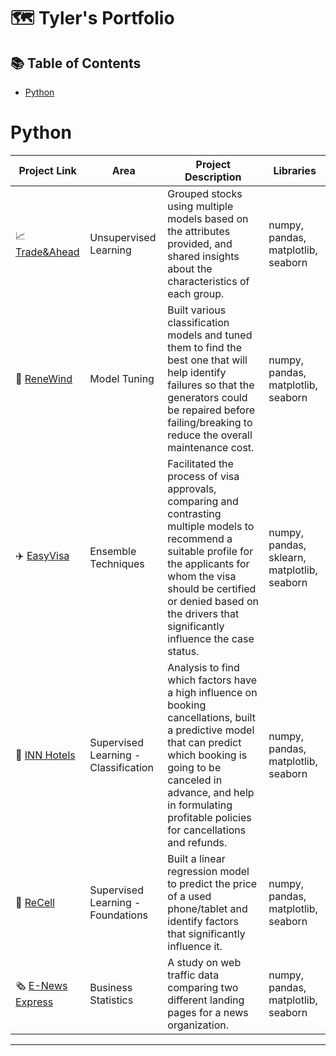 # 🗺 Tyler's Portfolio

## 📚 Table of Contents
- [Python](#python)

# Python

| Project Link | Area | Project Description | Libraries |    
|---|---|---|---|
| 📈 [Trade&Ahead](https://github.com/BeckTyler/python/blob/main/Tyler_Beck_ReneWind.ipynb) | Unsupervised Learning | Grouped stocks using multiple models based on the attributes provided, and shared insights about the characteristics of each group. | numpy, pandas, matplotlib, seaborn |   
| 🍃 [ReneWind](https://github.com/BeckTyler/python/blob/main/Tyler_Beck_ReneWind.ipynb) | Model Tuning | Built various classification models and tuned them to find the best one that will help identify failures so that the generators could be repaired before failing/breaking to reduce the overall maintenance cost. | numpy, pandas, matplotlib, seaborn |   
| ✈️ [EasyVisa](https://github.com/BeckTyler/python/blob/main/Tyler_Beck_EasyVisa.ipynb) | Ensemble Techniques | Facilitated the process of visa approvals, comparing and contrasting multiple models to recommend a suitable profile for the applicants for whom the visa should be certified or denied based on the drivers that significantly influence the case status. | numpy, pandas, sklearn, matplotlib, seaborn | 
| 🏨 [INN Hotels](https://github.com/BeckTyler/python/blob/main/Tyler_Beck_INN_Hotels.ipynb) | Supervised Learning - Classification | Analysis to find which factors have a high influence on booking cancellations, built a predictive model that can predict which booking is going to be canceled in advance, and help in formulating profitable policies for cancellations and refunds. | numpy, pandas, matplotlib, seaborn |   
| 🔋 [ReCell](https://github.com/BeckTyler/python/blob/main/Tyler_Beck_ReCell.ipynb) | Supervised Learning - Foundations | Built a linear regression model to predict the price of a used phone/tablet and identify factors that significantly influence it. | numpy, pandas, matplotlib, seaborn |   
| 🗞️ [E-News Express](https://github.com/BeckTyler/python/blob/main/Tyler_Beck_E_News_Express.ipynb) | Business Statistics | A study on web traffic data comparing two different landing pages for a news organization. | numpy, pandas, matplotlib, seaborn | 

***
